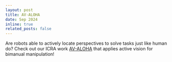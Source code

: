 ```yaml
---
layout: post
title: AV-ALOHA
date: Sep 2024
inline: true
related_posts: false
---
```


Are robots able to actively locate perspectives to solve tasks just like human do? Check out our ICRA work [AV-ALOHA](https://soltanilara.github.io/av-aloha/) that applies active vision for bimanual manipulation!

